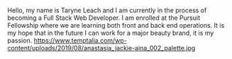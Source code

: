Hello, my name is Taryne Leach and I am currently in the process of becoming a Full Stack Web Developer. I am enrolled at the Pursuit Fellowship where we are learning both front and back end operations. It is my hope that in the future I can work for a major beauty brand, it is my passion. 
https://www.temptalia.com/wp-content/uploads/2019/08/anastasia_jackie-aina_002_palette.jpg
